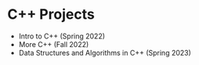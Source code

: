 # C++ Projects
- Intro to C++ (Spring 2022)
- More C++ (Fall 2022)
- Data Structures and Algorithms in C++ (Spring 2023)
